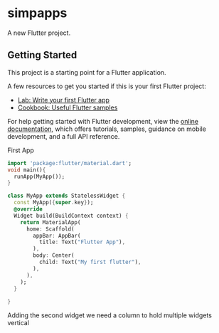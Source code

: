 # simpapps

A new Flutter project.

## Getting Started

This project is a starting point for a Flutter application.

A few resources to get you started if this is your first Flutter project:

- [Lab: Write your first Flutter app](https://docs.flutter.dev/get-started/codelab)
- [Cookbook: Useful Flutter samples](https://docs.flutter.dev/cookbook)

For help getting started with Flutter development, view the
[online documentation](https://docs.flutter.dev/), which offers tutorials,
samples, guidance on mobile development, and a full API reference.

First App
```dart
import 'package:flutter/material.dart';
void main(){
  runApp(MyApp());
} 

class MyApp extends StatelessWidget {
  const MyApp({super.key});
  @override
  Widget build(BuildContext context) {
    return MaterialApp(
      home: Scaffold(
        appBar: AppBar(
          title: Text("Flutter App"),
        ), 
        body: Center(
          child: Text("My first flutter"),
        ),
      ),
    );
  }
  
}
```
Adding the second widget
we need a column to hold multiple widgets vertical
